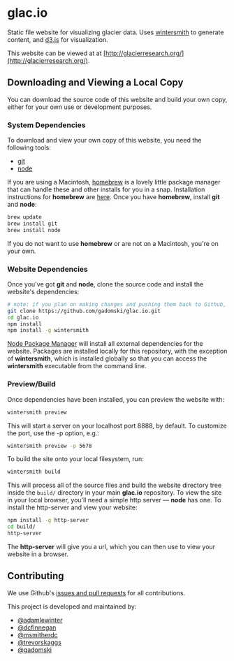 glac.io
=======

Static file website for visualizing glacier data.
Uses [wintersmith](http://wintersmith.io/) to generate content, and [d3.js](http://d3js.org/) for visualization.

This website can be viewed at at [http://glacierresearch.org/](http://glacierresearch.org/).


Downloading and Viewing a Local Copy
------------------------------------

You can download the source code of this website and build your own copy, either for your own use or development purposes.

### System Dependencies

To download and view your own copy of this website, you need the following tools:

- [git](http://git-scm.com/)
- [node](http://nodejs.org/)

If you are using a Macintosh, [homebrew](http://brew.sh/) is a lovely little package manager that can handle these and other installs for you in a snap.
Installation instructions for **homebrew** are [here](http://brew.sh/#install).
Once you have **homebrew**, install **git** and **node**:

```bash
brew update
brew install git
brew install node
```

If you do not want to use **homebrew** or are not on a Macintosh, you're on your own.


### Website Dependencies

Once you've got **git** and **node**, clone the source code and install the website's dependencies:

```bash
# note: if you plan on making changes and pushing them back to Github, use git@github.com:gadomski/glac.io.git instead
git clone https://github.com/gadomski/glac.io.git  
cd glac.io
npm install
npm install -g wintersmith
```

[Node Package Manager](https://www.npmjs.org/) will install all external dependencies for the website.
Packages are installed locally for this repository, with the exception of **wintersmith**, which is installed globally so that you can access the **wintersmith** executable from the command line.


### Preview/Build

Once dependencies have been installed, you can preview the website with:

```bash
wintersmith preview
```

This will start a server on your localhost port 8888, by default.
To customize the port, use the -p option, e.g.:

```bash
wintersmith preview -p 5678
```

To build the site onto your local filesystem, run:

```bash
wintersmith build
```

This will process all of the source files and build the website directory tree inside the `build/` directory in your main **glac.io** repository.
To view the site in your local browser, you'll need a simple http server &mdash; **node** has one.
To install the http-server and view your website:

```bash
npm install -g http-server
cd build/
http-server
```

The **http-server** will give you a url, which you can then use to view your website in a browser.


Contributing
------------

We use Github's [issues and pull requests](https://github.com/gadomski/glac.io/issues?state=open) for all contributions.

This project is developed and maintained by:

- [@adamlewinter](https://github.com/adamlewinter)
- [@dcfinnegan](https://github.com/dcfinnegan)
- [@msmitherdc](https://github.com/msmitherdc)
- [@trevorskaggs](https://github.com/trevorskaggs)
- [@gadomski](https://github.com/gadomski)
